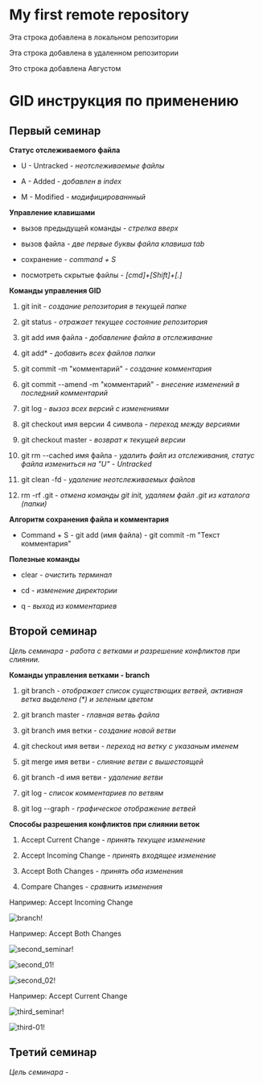 # My first remote repository

Эта строка добавлена в локальном репозитории

Эта строка добавлена в удаленном репозитории

Это строка добавлена Августом



# **GID инструкция по применению**

## **Первый семинар**

**Статус отслеживаемого файла**

* U - Untracked - *неотслеживаемые файлы*

* A - Added - *добавлен в index*

* M - Modified - *модифицированнный*

**Управление клавишами**

* вызов предыдущей команды - *стрелка вверх*

* вызов файла - *две первые буквы файла клавиша tab*

* сохранение - *command + S*

* посмотреть скрытые файлы - *[cmd]+[Shift]+[.]*

**Команды управления GID**

1. git init - *создание репозитория в текущей папке*

2. git status - *отражает текущее состояние репозитория*

3. git add имя файла - *добавление файла в отслеживание*

4. git add* - *добавить всех файлов папки*

5. git commit -m "комментарий" - *создание комментария*

6. git commit --amend -m "комментарий" - *внесение изменений в последний комментарий*

7. git log - *вызоз всех версий с изменениями*

8. git checkout имя версии 4 символа - *переход между версиями*

9. git checkout master - *возврат к текущей версии*

10. git rm --cached имя файла - *удалить файл из отслеживания, статус файла измениться на "U" - Untracked*
11. git clean -fd - *удаление неотслеживаемых файлов*

12. rm -rf .git - *отмена команды git init, удаляем файл .git из каталога (папки)*

**Алгоритм сохранения файла и комментария**

* Command + S - git add (имя файла) - git commit -m "Текст комментария"

**Полезные команды**

* clear - *очистить терминал*

* cd - *изменение директории*

* q - *выход из комментариев*

## **Второй семинар**

_Цель семинара - работа с ветками и разрешение конфликтов при слиянии._

**Команды управления ветками - branch**

1. git branch - _отображает список существющих ветвей, активная ветка выделена (*) и зеленым цветом_

2. git branch master - _главная ветвь файла_

3. git branch имя ветки - _создание новой ветви_

4. git checkout имя ветви - _переход на ветку с указаным именем_

5. git merge имя ветви - _слияние ветви с вышестоящей_

6. git branch -d имя ветви - _удаление ветви_

7. git log - _список комментариев по ветвям_

8. git log --graph - _графическое отображение ветвей_

**Способы разрешения конфликтов при слиянии веток**

1. Accept Current Change - *принять текущее изменение*

2. Accept Incoming Change - *принять входящее изменение*

3. Accept Both Changes - *принять оба изменения*

4. Compare Changes - *сравнить изменения*

Например: Accept Incoming Change

![branch!](branch.jpg)

Например: Accept Both Changes

![second_seminar!](second_seminar.jpg)

![second_01!](second_01.jpg)

![second_02!](second_02.jpg)

Например: Accept Current Change

![third_seminar!](third_seminar.jpg)

![third-01!](third-01.jpg)

## **Третий семинар**

_Цель семинара -_